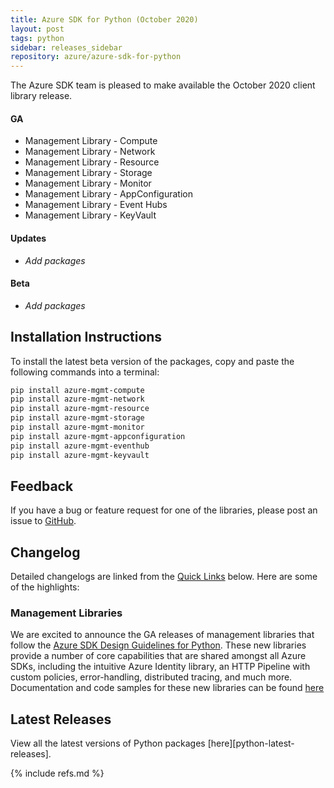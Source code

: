 ```yaml
---
title: Azure SDK for Python (October 2020)
layout: post
tags: python
sidebar: releases_sidebar
repository: azure/azure-sdk-for-python
---
```


The Azure SDK team is pleased to make available the October 2020 client library release.

#### GA

- Management Library - Compute
- Management Library - Network
- Management Library - Resource
- Management Library - Storage
- Management Library - Monitor
- Management Library - AppConfiguration
- Management Library - Event Hubs
- Management Library - KeyVault

#### Updates

- _Add packages_

#### Beta

- _Add packages_

## Installation Instructions

To install the latest beta version of the packages, copy and paste the following commands into a terminal:

```bash
pip install azure-mgmt-compute
pip install azure-mgmt-network
pip install azure-mgmt-resource
pip install azure-mgmt-storage
pip install azure-mgmt-monitor
pip install azure-mgmt-appconfiguration
pip install azure-mgmt-eventhub
pip install azure-mgmt-keyvault
```

## Feedback

If you have a bug or feature request for one of the libraries, please post an issue to [GitHub](https://github.com/azure/azure-sdk-for-python/issues).

## Changelog

Detailed changelogs are linked from the [Quick Links](#quick-links) below. Here are some of the highlights:

### Management Libraries
We are excited to announce the GA releases of management libraries that follow the [Azure SDK Design Guidelines for Python](https://azure.github.io/azure-sdk/python/guidelines/). These new libraries provide a number of core capabilities that are shared amongst all Azure SDKs, including the intuitive Azure Identity library, an HTTP Pipeline with custom policies, error-handling, distributed tracing, and much more. Documentation and code samples for these new libraries can be found [here](http://aka.ms/azsdk/python/mgmt)

## Latest Releases

View all the latest versions of Python packages [here][python-latest-releases].

{% include refs.md %}
